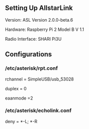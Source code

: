 ## Setting Up AllstarLink 

Version: ASL Version 2.0.0-beta.6

Hardware: Raspberry Pi 2 Model B V 1.1

Radio Interface: SHARI Pi3U

## Configurations

### /etc/asterisk/rpt.conf

rchannel = SimpleUSB/usb_53028

duplex = 0

eaanmode =2

### /etc/asterisk/echolink.conf

deny = *-L; *-R
